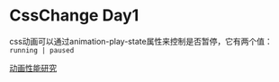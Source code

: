 # CssChange Day1

css动画可以通过animation-play-state属性来控制是否暂停，它有两个值：`running | paused`

<!-- 值得一提的是，我在这里用了margin-left来实现动画，但是margin-left是涉及到回流的，所以每次从20-19，19-18的时候，都需要主线程重新计算一次，然后交给合成器线程生成动画，所以会比较占用性能；但是如果使用transform呢？ -->

[动画性能研究](http://zencode.in/18.CSS-animation%E5%92%8Ctransition%E7%9A%84%E6%80%A7%E8%83%BD%E6%8E%A2%E7%A9%B6.html)
